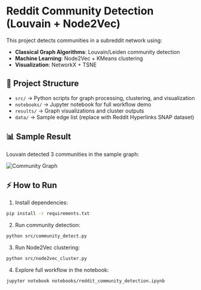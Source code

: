 # Reddit Community Detection (Louvain + Node2Vec)

This project detects communities in a subreddit network using:
- **Classical Graph Algorithms**: Louvain/Leiden community detection
- **Machine Learning**: Node2Vec + KMeans clustering
- **Visualization**: NetworkX + TSNE

## 📂 Project Structure

- `src/` → Python scripts for graph processing, clustering, and visualization
- `notebooks/` → Jupyter notebook for full workflow demo
- `results/` → Graph visualizations and cluster outputs
- `data/` → Sample edge list (replace with Reddit Hyperlinks SNAP dataset)

## 📊 Sample Result

Louvain detected 3 communities in the sample graph:

![Community Graph](results/sample_communities.png)

## ⚡ How to Run

1. Install dependencies:
```bash
pip install -r requirements.txt
```

2. Run community detection:
```bash
python src/community_detect.py
```

3. Run Node2Vec clustering:
```bash
python src/node2vec_cluster.py
```

4. Explore full workflow in the notebook:
```bash
jupyter notebook notebooks/reddit_community_detection.ipynb
```
